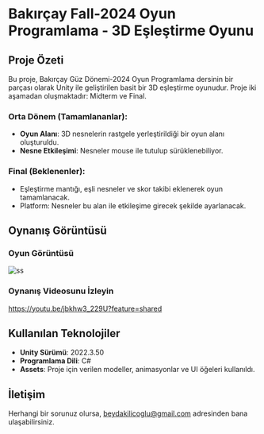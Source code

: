   # Bakırçay Fall-2024 Oyun Programlama - 3D Eşleştirme Oyunu
## Proje Özeti
Bu proje, Bakırçay Güz Dönemi-2024 Oyun Programlama dersinin bir parçası olarak Unity ile geliştirilen basit bir 3D eşleştirme oyunudur. Proje iki aşamadan oluşmaktadır: Midterm ve Final.
### Orta Dönem (Tamamlananlar):
- **Oyun Alanı**: 3D nesnelerin rastgele yerleştirildiği bir oyun alanı oluşturuldu.
- **Nesne Etkileşimi**: Nesneler mouse ile tutulup sürüklenebiliyor.
### Final (Beklenenler):
- Eşleştirme mantığı, eşli nesneler ve skor takibi eklenerek oyun tamamlanacak.
- Platform: Nesneler bu alan ile etkileşime girecek şekilde ayarlanacak.
## Oynanış Görüntüsü
### Oyun Görüntüsü
![ss](https://github.com/user-attachments/assets/4c584f92-46b0-4c0a-a7ec-3edd4f0783f2)
### Oynanış Videosunu İzleyin
https://youtu.be/jbkhw3_229U?feature=shared
## Kullanılan Teknolojiler
- **Unity Sürümü**: 2022.3.50
- **Programlama Dili**: C#
- **Assets**: Proje için verilen modeller, animasyonlar ve UI öğeleri kullanıldı.
## İletişim
Herhangi bir sorunuz olursa, beydakilicoglu@gmail.com adresinden bana ulaşabilirsiniz.
